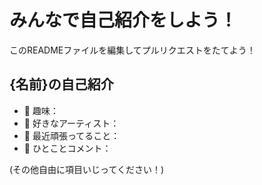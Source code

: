 # みんなで自己紹介をしよう！
このREADMEファイルを編集してプルリクエストをたてよう！

## {名前}の自己紹介
- 🔭 趣味：
- 🎵 好きなアーティスト：
- 🌱 最近頑張ってること：
- 💬 ひとことコメント：

(その他自由に項目いじってください！)